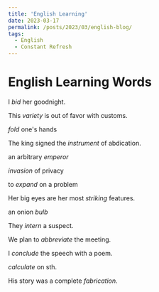 ```yaml
---
title: 'English Learning'
date: 2023-03-17
permalink: /posts/2023/03/english-blog/
tags:
  - English
  - Constant Refresh
---
```


# English Learning Words

I *bid* her goodnight.

This *variety* is out of favor with customs.

*fold* one's hands

The king signed the *instrument* of abdication.

an arbitrary *emperor*

*invasion* of privacy

to *expand* on a problem

Her big eyes are her most *striking* features.

an onion *bulb*

They *intern* a suspect.

We plan to *abbreviate* the meeting.

I *conclude* the speech with a poem.

*calculate* on sth.

His story was a complete *fabrication*.













